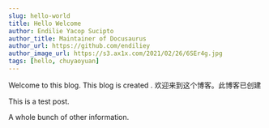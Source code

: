 ```yaml
---
slug: hello-world
title: Hello Welcome
author: Endilie Yacop Sucipto
author_title: Maintainer of Docusaurus
author_url: https://github.com/endiliey
author_image_url: https://s3.ax1x.com/2021/02/26/6SEr4g.jpg
tags: [hello, chuyaoyuan]
---
```


Welcome to this blog. This blog is created .
欢迎来到这个博客。此博客已创建

<!--truncate-->

This is a test post.

A whole bunch of other information.
